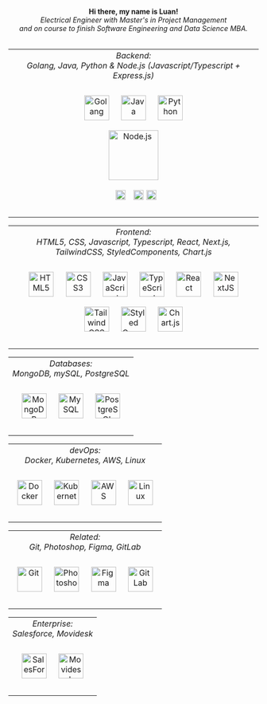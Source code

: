 <div align="center">
  <p align="center">
    <b>
      Hi there, my name is Luan!<br>
    </b>
    <i>
      Electrical Engineer with Master's in Project Management <br> and on course to finish Software Engineering and Data Science MBA.
    </i><br><br>
  </p>
  <table>
   <td valign="top" align="center">
    <div align="center">
      <i> Backend: </i> <br>
      <i> Golang, Java, Python & Node.js (Javascript/Typescript + Express.js) </i> <br><br>
      <a href="https://go.dev/" target="_blank"><img style="margin: 10px" 
        src="https://upload.wikimedia.org/wikipedia/commons/thumb/0/05/Go_Logo_Blue.svg/1200px-Go_Logo_Blue.svg.png" alt="Golang" height="50" /></a>
      <a href="https://www.java.com/" target="_blank"><img style="margin: 10px"
        src="https://profilinator.rishav.dev/skills-assets/java-original-wordmark.svg" alt="Java" height="50" /></a>
      <a href="https://www.python.org/" target="_blank"><img style="margin: 10px"
        src="https://profilinator.rishav.dev/skills-assets/python-original.svg" alt="Python" height="50" /></a>
      <div align="center" style="display: flex; flex-direction: column; align-items: center;">
        <a href="https://nodejs.org/" target="_blank"><img style="margin: 10px"
          src="https://profilinator.rishav.dev/skills-assets/nodejs-original-wordmark.svg" alt="Node.js" height="100" /></a>  
        <div>
          <a href="https://www.javascript.com/" target="_blank"><img style="margin: 10px"
             src="https://profilinator.rishav.dev/skills-assets/javascript-original.svg" alt="JavaScript" height="20" /></a>
          <a href="https://www.typescriptlang.org/" target="_blank"><img style="margin: 2px" 
             src="https://profilinator.rishav.dev/skills-assets/typescript-original.svg" alt="TypeScript" height="20" /></a>
          <a href="https://expressjs.com/" target="_blank"><img 
             src="https://www.guayerd.com/wp-content/uploads//2021/04/expressjs-logo.svg" alt="Express.js" height="20" /></a>
        </div>
      </div>
    </div><br>
   </td>
  </table>
  <table>
    <td valign="top" align="center">
        <div align="center">
          <i> Frontend: </i> <br>
          <i> HTML5, CSS, Javascript, Typescript, React, Next.js, TailwindCSS, StyledComponents, Chart.js </i> <br><br>
          <a href="https://en.wikipedia.org/wiki/HTML5" target="_blank"><img style="margin: 10px" 
             src="https://profilinator.rishav.dev/skills-assets/html5-original-wordmark.svg" alt="HTML5" height="50" /></a>
          <a href="https://www.w3schools.com/css/" target="_blank"><img style="margin: 10px"
             src="https://profilinator.rishav.dev/skills-assets/css3-original-wordmark.svg" alt="CSS3" height="50" /></a>
          <a href="https://www.javascript.com/" target="_blank"><img style="margin: 10px"
             src="https://profilinator.rishav.dev/skills-assets/javascript-original.svg" alt="JavaScript" height="50" /></a>
          <a href="https://www.typescriptlang.org/" target="_blank"><img style="margin: 10px"
             src="https://profilinator.rishav.dev/skills-assets/typescript-original.svg" alt="TypeScript" height="50" /></a>
          <a href="https://reactjs.org/" target="_blank"><img style="margin: 10px"
             src="https://profilinator.rishav.dev/skills-assets/react-original-wordmark.svg" alt="React" height="50" /></a>  
          <a href="https://nextjs.org/" target="_blank"><img style="margin: 10px"
             src="https://profilinator.rishav.dev/skills-assets/nextjs.png" alt="NextJS" height="50" /></a>  
          <a href="https://www.tailwindcss.com/" target="_blank"><img style="margin: 10px" 
             src="https://profilinator.rishav.dev/skills-assets/tailwindcss.svg" alt="Tailwind CSS" height="50" /></a>
          <a href="https://styled-components.com/" target="_blank"><img style="margin: 10px"
             src="https://profilinator.rishav.dev/skills-assets/styled-components.png" alt="Styled Components" height="50" /></a>  
          <a href="https://www.chartjs.org/" target="_blank"><img style="margin: 10px" 
             src="https://profilinator.rishav.dev/skills-assets/logo-title.svg" alt="Chart.js" height="50" /></a> 
       </div><br>
    </td>
  </table>
  <table>
    <td valign="top" align="center">
        <div align="center">
            <i> Databases: </i> <br>
            <i> MongoDB, mySQL, PostgreSQL </i> <br><br>
            <a href="https://www.mongodb.com/" target="_blank"><img style="margin: 10px" 
               src="https://profilinator.rishav.dev/skills-assets/mongodb-original-wordmark.svg" alt="MongoDB" height="50" /></a>  
            <a href="https://www.mysql.com/" target="_blank"><img style="margin: 10px"
               src="https://profilinator.rishav.dev/skills-assets/mysql-original-wordmark.svg" alt="MySQL" height="50" /></a>  
            <a href="https://www.postgresql.org/" target="_blank"><img style="margin: 10px" 
               src="https://profilinator.rishav.dev/skills-assets/postgresql-original-wordmark.svg" alt="PostgreSQL" height="50" /></a>  
        </div><br>
    </td>
  </table>
  <table>
      <td valign="top" align="center">
        <div align="center">
          <i> devOps: </i><br> 
          <i>Docker, Kubernetes, AWS, Linux </i><br><br>
          <a href="https://www.docker.com/" target="_blank"><img style="margin: 10px"
             src="https://profilinator.rishav.dev/skills-assets/docker-original-wordmark.svg" alt="Docker" height="50" /></a>
          <a href="https://kubernetes.io/" target="_blank"><img style="margin: 10px"
             src="https://profilinator.rishav.dev/skills-assets/kubernetes-icon.svg" alt="Kubernetes" height="50" /></a>
          <a href="https://aws.amazon.com/" target="_blank"><img style="margin: 10px"
             src="https://profilinator.rishav.dev/skills-assets/amazonwebservices-original-wordmark.svg" alt="AWS" height="50" /></a>
          <a href="https://www.linux.org/" target="_blank"><img style="margin: 10px" 
             src="https://profilinator.rishav.dev/skills-assets/linux-original.svg" alt="Linux" height="50" /></a>
        </div> <br>
      </td>
  </table>
  <table>
      <td valign="top" align="center">
        <div align="center">
          <i> Related:</i><br>
          <i>Git, Photoshop, Figma, GitLab </i><br><br>
          <a href="https://github.com/" target="_blank"><img style="margin: 10px"
             src="https://profilinator.rishav.dev/skills-assets/git-scm-icon.svg" alt="Git" height="50" /></a>
          <a href="https://www.adobe.com/in/products/photoshop.html" target="_blank"><img style="margin: 10px"
             src="https://profilinator.rishav.dev/skills-assets/photoshop-plain.svg" alt="Photoshop" height="50" /></a>
          <a href="https://www.figma.com/" target="_blank"><img style="margin: 10px"
             src="https://profilinator.rishav.dev/skills-assets/figma-icon.svg" alt="Figma" height="50" /></a>
          <a href="https://about.gitlab.com/" target="_blank"><img style="margin: 10px"
             src="https://profilinator.rishav.dev/skills-assets/gitlab.svg" alt="GitLab" height="50" /></a>
        </div><br>
      </td>
  </table>
  <table>
      <td valign="top" align="center">
        <div align="center">
          <i> Enterprise:</i><br>
          <i> Salesforce, Movidesk </i><br><br>
          <a href="http://www.salesforce.com/" target="_blank"><img style="margin: 10px"
             src="https://profilinator.rishav.dev/skills-assets/salesforce.png" alt="SalesForce" height="50" /></a>
          <a href="https://www.movidesk.com/" target="_blank"><img style="margin: 10px"
             src="https://registration.movidesk.com/Content/images/movidesk-form.svg" alt="Movidesk" height="50" /></a>
        </div> <br>
      </td>
    </tr>
  </table>
</div>
